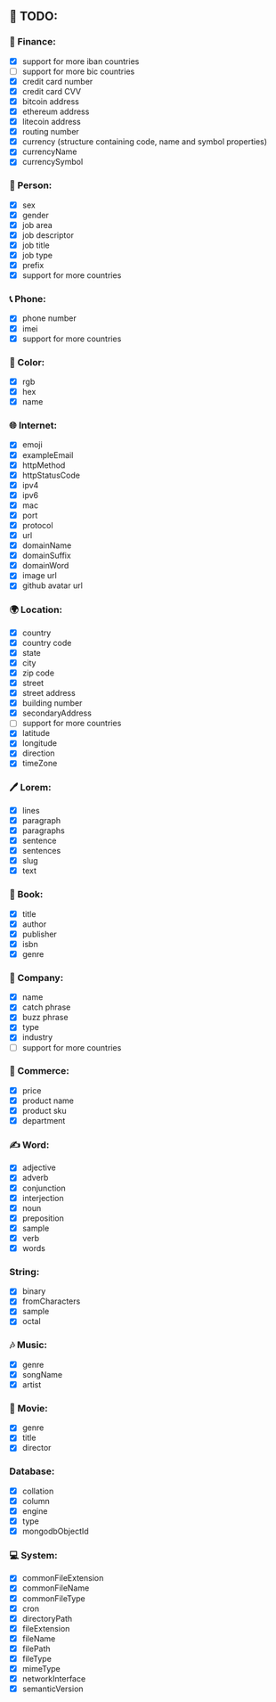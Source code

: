 ## 🔨 TODO:

### 🏦 Finance:

- [x] support for more iban countries
- [ ] support for more bic countries
- [x] credit card number
- [x] credit card CVV
- [x] bitcoin address
- [x] ethereum address
- [x] litecoin address
- [x] routing number
- [x] currency (structure containing code, name and symbol properties)
- [x] currencyName
- [x] currencySymbol

### 🧑 Person:

- [x] sex
- [x] gender
- [x] job area
- [x] job descriptor
- [x] job title
- [x] job type
- [x] prefix
- [x] support for more countries

### 📞 Phone:

- [x] phone number
- [x] imei
- [x] support for more countries

### 🎨 Color:

- [x] rgb
- [x] hex
- [x] name

### 🌐 Internet:

- [x] emoji
- [x] exampleEmail
- [x] httpMethod
- [x] httpStatusCode
- [x] ipv4
- [x] ipv6
- [x] mac
- [x] port
- [x] protocol
- [x] url
- [x] domainName
- [x] domainSuffix
- [x] domainWord
- [x] image url
- [x] github avatar url

### 🌍 Location:

- [x] country
- [x] country code
- [x] state
- [x] city
- [x] zip code
- [x] street
- [x] street address
- [x] building number
- [x] secondaryAddress
- [ ] support for more countries
- [x] latitude
- [x] longitude
- [x] direction
- [x] timeZone

### 🖊️ Lorem:

- [x] lines
- [x] paragraph
- [x] paragraphs
- [x] sentence
- [x] sentences
- [x] slug
- [x] text

### 📖 Book:

- [x] title
- [x] author
- [x] publisher
- [x] isbn
- [x] genre

### 🏢 Company:

- [x] name
- [x] catch phrase
- [x] buzz phrase
- [x] type
- [x] industry
- [ ] support for more countries

### 👕 Commerce:

- [x] price
- [x] product name
- [x] product sku
- [x] department

### ✍ Word:

- [x] adjective
- [x] adverb
- [x] conjunction
- [x] interjection
- [x] noun
- [x] preposition
- [x] sample
- [x] verb
- [x] words

### String:

- [x] binary
- [x] fromCharacters
- [x] sample
- [x] octal

### 🎶 Music:

- [x] genre
- [x] songName
- [x] artist

### 🎥 Movie:

- [x] genre
- [x] title
- [x] director

### Database:

- [x] collation
- [x] column
- [x] engine
- [x] type
- [x] mongodbObjectId

### 💻 System:

- [x] commonFileExtension
- [x] commonFileName
- [x] commonFileType
- [x] cron
- [x] directoryPath
- [x] fileExtension
- [x] fileName
- [x] filePath
- [x] fileType
- [x] mimeType
- [x] networkInterface
- [x] semanticVersion
